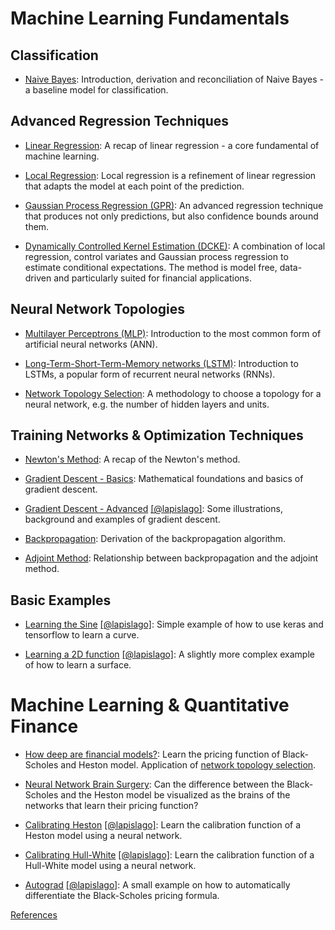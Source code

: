 # Machine Learning Fundamentals

## Classification
* [Naive Bayes](https://github.com/niknow/machine-learning-examples/blob/master/naive_bayes/naive_bayes.ipynb): Introduction, derivation and reconciliation of Naive Bayes - a baseline model for classification.

## Advanced Regression Techniques

* [Linear Regression](https://nbviewer.jupyter.org/github/niknow/machine-learning-examples/blob/master/regression_revisited/regression_revisited.ipynb): A recap of linear regression - a core fundamental of machine learning.
   
* [Local Regression](https://nbviewer.jupyter.org/github/niknow/machine-learning-examples/blob/master/local_regression/local_regression.ipynb): Local regression is a refinement of linear regression that adapts the model at each point of the prediction.  

* [Gaussian Process Regression (GPR)](https://nbviewer.jupyter.org/github/niknow/machine-learning-examples/blob/master/gaussian_process_regression/gaussian_process_regression.ipynb): An advanced regression technique that produces not only predictions, but also confidence bounds around them.

* [Dynamically Controlled Kernel Estimation (DCKE)](https://github.com/niknow/machine-learning-examples/blob/master/dynamically_controlled_kernel_estimation/dynamically_controlled_kernel_estimation.ipynb): A combination of local regression, control variates and Gaussian process regression to estimate conditional expectations. The method is model free, data-driven and particularly suited for financial applications.

## Neural Network Topologies

* [Multilayer Perceptrons (MLP)](https://nbviewer.jupyter.org/github/niknow/machine-learning-examples/blob/master/neural_network_intro/neural_network_intro_model_setup.ipynb): Introduction to the most common form of artificial neural networks (ANN).

* [Long-Term-Short-Term-Memory networks (LSTM)](https://nbviewer.jupyter.org/github/niknow/machine-learning-examples/blob/master/lstm_intro/lstm_intro.ipynb): Introduction to LSTMs, a popular form of recurrent neural networks (RNNs).

* [Network Topology Selection](https://nbviewer.jupyter.org/github/niknow/machine-learning-examples/blob/master/network_topology_selection/network_topology_selection.ipynb): A methodology to choose a topology for a neural network, e.g. the number of hidden layers and units.

## Training Networks & Optimization Techniques

* [Newton's Method](https://nbviewer.jupyter.org/github/niknow/machine-learning-examples/blob/master/newton_gradient_backprop/newton.ipynb): A recap of the Newton's method.

* [Gradient Descent - Basics](https://nbviewer.jupyter.org/github/niknow/machine-learning-examples/blob/master/newton_gradient_backprop/gradient_descent.ipynb): Mathematical foundations and basics of gradient descent.

* [Gradient Descent - Advanced](https://nbviewer.jupyter.org/github/Lapsilago/Machine-Learning---Option-Pricing-Calibration-Hedging--/blob/master/stochastic_gradient_descent.ipynb) [[@lapislago]](https://github.com/Lapsilago/Machine-Learning---Option-Pricing-Calibration-Hedging--): Some illustrations, background and examples of gradient descent.

* [Backpropagation](https://nbviewer.jupyter.org/github/niknow/machine-learning-examples/blob/master/newton_gradient_backprop/backpropagation.ipynb): Derivation of the backpropagation algorithm.

* [Adjoint Method](https://nbviewer.jupyter.org/github/niknow/machine-learning-examples/blob/master/newton_gradient_backprop/adjoint.ipynb): Relationship between backpropagation and the adjoint method.

## Basic Examples

* [Learning the Sine](https://nbviewer.jupyter.org/github/Lapsilago/Machine-Learning---Option-Pricing-Calibration-Hedging--/blob/master/LearnSine_JK.ipynb) [[@lapislago]](https://github.com/Lapsilago/Machine-Learning---Option-Pricing-Calibration-Hedging--): Simple example of how to use keras and tensorflow to learn a curve.

* [Learning a 2D function](https://nbviewer.jupyter.org/github/Lapsilago/Machine-Learning---Option-Pricing-Calibration-Hedging--/blob/master/Learn2dFunction.ipynb) [[@lapislago]](https://github.com/Lapsilago/Machine-Learning---Option-Pricing-Calibration-Hedging--): A slightly more complex example of how to learn a surface.


# Machine Learning & Quantitative Finance
* [How deep are financial models?](https://nbviewer.jupyter.org/github/niknow/machine-learning-examples/blob/master/network_topology_selection/how_deep_are_financial_models.ipynb): Learn the pricing function of Black-Scholes and Heston model. Application of [network topology selection](https://nbviewer.jupyter.org/github/niknow/machine-learning-examples/blob/master/network_topology_selection/network_topology_selection.ipynb).

* [Neural Network Brain Surgery](https://nbviewer.jupyter.org/github/niknow/machine-learning-examples/blob/master/network_topology_selection/networks_financial_models_brain_surgery.ipynb): Can the difference between the Black-Scholes and the Heston model be visualized as the brains of the networks that learn their pricing function?

* [Calibrating Heston](https://nbviewer.jupyter.org/github/Lapsilago/Machine-Learning---Option-Pricing-Calibration-Hedging--/blob/master/Calibration_Illustration.ipynb) [[@lapislago]](https://github.com/Lapsilago/Machine-Learning---Option-Pricing-Calibration-Hedging--): Learn the calibration function of a Heston model using a neural network.

* [Calibrating Hull-White](https://nbviewer.jupyter.org/github/Lapsilago/Machine-Learning---Option-Pricing-Calibration-Hedging--/blob/master/HW_1F_Pricing.ipynb) [[@lapislago]](https://github.com/Lapsilago/Machine-Learning---Option-Pricing-Calibration-Hedging--): Learn the calibration function of a Hull-White model using a neural network.

* [Autograd](https://nbviewer.jupyter.org/github/Lapsilago/Machine-Learning---Option-Pricing-Calibration-Hedging--/blob/master/Autograd.ipynb) [[@lapislago]](https://github.com/Lapsilago/Machine-Learning---Option-Pricing-Calibration-Hedging--): A small example on how to automatically differentiate the Black-Scholes pricing formula.


[References](https://github.com/niknow/machine-learning-examples/blob/master/References.md)
